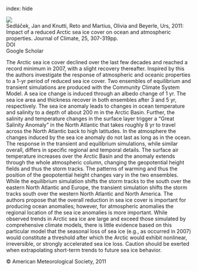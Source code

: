 index: hide

<div class="Citation">
    <div class="Citation-thumb CitationThumb-linked"  data-href="https://doi.org/10.1175/2011jcli3904.1">
      <img src="https://static.claimspace.cloud/climate-study-static/refs/thumbs/12/Sedlek_et_al_2011-thumb.png" />
    </div>

  <div class="Citation-body">
    <div class="Citation-text">Sedláček, Jan and Knutti, Reto and Martius, Olivia and Beyerle, Urs, 2011: Impact of a reduced Arctic sea ice cover on ocean and atmospheric properties. <span class="Article-journal">Journal of Climate, </span><span class="Article-volume">25, </span>307-319pp.</div>
    <div class="Citation-links">
      <div class="CitationLink" data-href="https://doi.org/10.1175/2011jcli3904.1">
        <div class="CitationLink-icon CitationLink-Doi"></div>
        <div class="CitationLink-text">DOI</div>
      </div>
      <div class="CitationLink" data-href="https://scholar.google.com/scholar?q=10.1175/2011jcli3904.1">
        <div class="CitationLink-icon CitationLink-Scholar"></div>
        <div class="CitationLink-text">Google Scholar</div>
      </div>
    </div>
  </div>
</div>

The Arctic sea ice cover declined over the last few decades and reached a record minimum in 2007, with a slight recovery thereafter. Inspired by this the authors investigate the response of atmospheric and oceanic properties to a 1-yr period of reduced sea ice cover. Two ensembles of equilibrium and transient simulations are produced with the Community Climate System Model. A sea ice change is induced through an albedo change of 1 yr. The sea ice area and thickness recover in both ensembles after 3 and 5 yr, respectively. The sea ice anomaly leads to changes in ocean temperature and salinity to a depth of about 200 m in the Arctic Basin. Further, the salinity and temperature changes in the surface layer trigger a “Great Salinity Anomaly” in the North Atlantic that takes roughly 8 yr to travel across the North Atlantic back to high latitudes. In the atmosphere the changes induced by the sea ice anomaly do not last as long as in the ocean. The response in the transient and equilibrium simulations, while similar overall, differs in specific regional and temporal details. The surface air temperature increases over the Arctic Basin and the anomaly extends through the whole atmospheric column, changing the geopotential height fields and thus the storm tracks. The patterns of warming and thus the position of the geopotential height changes vary in the two ensembles. While the equilibrium simulation shifts the storm tracks to the south over the eastern North Atlantic and Europe, the transient simulation shifts the storm tracks south over the western North Atlantic and North America. The authors propose that the overall reduction in sea ice cover is important for producing ocean anomalies; however, for atmospheric anomalies the regional location of the sea ice anomalies is more important. While observed trends in Arctic sea ice are large and exceed those simulated by comprehensive climate models, there is little evidence based on this particular model that the seasonal loss of sea ice (e.g., as occurred in 2007) would constitute a threshold after which the Arctic would exhibit nonlinear, irreversible, or strongly accelerated sea ice loss. Caution should be exerted when extrapolating short-term trends to future sea ice behavior.

<div class="Citation-copy">
&copy; American Meteorological Society, 2011
</div>